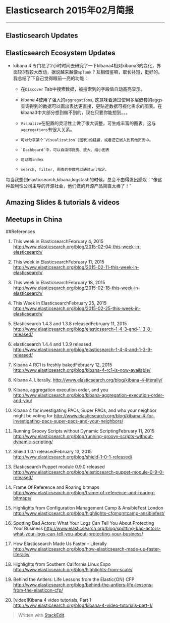 
# Elasticsearch 2015年02月简报

---

## Elasticsearch Updates


## Elasticsearch Ecosystem Updates
*	kibana 4
专门花了2小时时间去研究了一下kibana4相对kibana3的变化，界面较3有较大改动，据说越来越像`splunk` ? 互相借鉴嘛，取长补短，挺好的。我总结了下自己觉得眼前一亮的功能：
	*    在`Discover` Tab中搜索数据，被搜索到的字段值自动高亮显示。

	*    kibana 4使用了强大的`aggregations`, 这意味着通过使用多层嵌套的aggs查询得到的数据可以画出表达更直接，更贴近数据可视化需求的图表。在kibana3中大部分想到做不到的，现在只要你能想到。。。

	*  `Visualize`在配置的灵活性上做了很大调整，可生成丰富的图表。这与`aggregations`有很大关系。

	*     可以分享某个`Visualization`(图表)的链接，或者把它嵌入到其他页面中。

	*     `Dashboard`中，可以自由得拖曳、放大、缩小图表

	*     可以跨index

	*     search, filter, 图表的参数可以通过url指定。

每当我想到elasticsearch,kibana,logstash的时候，总会不由得发出感叹：“像这种盈利性公司主导的开源社会，他们做的开源产品简直太棒了！”

## Amazing Slides & tutorials & videos


## Meetups in China


##References
1.	This week in ElasticsearchFebruary 4, 2015
http://www.elasticsearch.org/blog/2015-02-04-this-week-in-elasticsearch/

2.	This week in ElasticsearchFebruary 11, 2015
http://www.elasticsearch.org/blog/2015-02-11-this-week-in-elasticsearch/

3.	This week in ElasticsearchFebruary 18, 2015
http://www.elasticsearch.org/blog/2015-02-18-this-week-in-elasticsearch/

4.	This Week in ElasticsearchFebruary 25, 2015
http://www.elasticsearch.org/blog/2015-02-25-this-week-in-elasticsearch/

5.	Elasticsearch 1.4.3 and 1.3.8 releasedFebruary 11, 2015
http://www.elasticsearch.org/blog/elasticsearch-1-4-3-and-1-3-8-released/

6.	elasticsearch 1.4.4 and 1.3.9 released
http://www.elasticsearch.org/blog/elasticsearch-1-4-4-and-1-3-9-released/

7.	Kibana 4 RC1 is freshly bakedFebruary 12, 2015
http://www.elasticsearch.org/blog/kibana-4-rc1-is-now-available/

8. Kibana 4. Literally.
http://www.elasticsearch.org/blog/kibana-4-literally/

9.	Kibana, aggregation execution order, and you
http://www.elasticsearch.org/blog/kibana-aggregation-execution-order-and-you/

10.	Kibana 4 for investigating PACs, Super PACs, and who your neighbor might be voting for
http://www.elasticsearch.org/blog/kibana-4-for-investigating-pacs-super-pacs-and-your-neighbors/

11.	Running Groovy Scripts without Dynamic ScriptingFebruary 11, 2015
http://www.elasticsearch.org/blog/running-groovy-scripts-without-dynamic-scripting/

12.	Shield 1.0.1 releasedFebruary 13, 2015
http://www.elasticsearch.org/blog/shield-1-0-1-released/

13.	Elasticsearch Puppet module 0.9.0 released
http://www.elasticsearch.org/blog/elasticsearch-puppet-module-0-9-0-released/

14.	Frame Of Reference and Roaring bitmaps
http://www.elasticsearch.org/blog/frame-of-reference-and-roaring-bitmaps/

15.	Highlights from Configuration Management Camp & AnsibleFest London
http://www.elasticsearch.org/blog/highlights-cfgmgmtcamp-ansiblefest/

16. Spotting Bad Actors: What Your Logs Can Tell You About Protecting Your Business
http://www.elasticsearch.org/blog/spotting-bad-actors-what-your-logs-can-tell-you-about-protecting-your-business/

17.	How Elasticsearch Made Us Faster – Literally
http://www.elasticsearch.org/blog/how-elasticsearch-made-us-faster-literally/

18.	Highlights from Southern California Linux Expo
http://www.elasticsearch.org/blog/highlights-from-scale/

19.	Behind the Antlers: Life Lessons from the Elastic{ON} CFP
http://www.elasticsearch.org/blog/behind-the-antlers-life-lessons-from-the-elasticon-cfp/

20.	[video]Kibana 4 video tutorials, Part 1
http://www.elasticsearch.org/blog/kibana-4-video-tutorials-part-1/

> Written with [StackEdit](https://stackedit.io/).